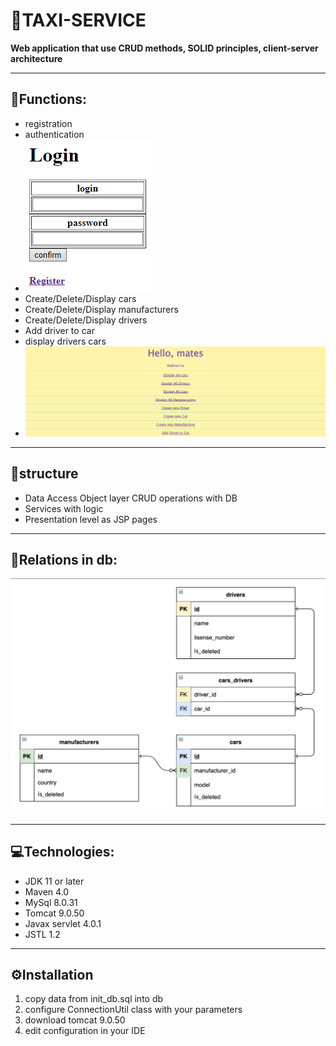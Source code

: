 # 🚕TAXI-SERVICE

__Web application that use CRUD methods, SOLID principles, client-server architecture__
___
## 🧰Functions:
* registration
* authentication
* ![img_2.png](img_2.png)
* Create/Delete/Display cars
* Create/Delete/Display manufacturers
* Create/Delete/Display drivers
* Add driver to car
* display drivers cars
* ![img_1.png](img_1.png)
___
## 🔧structure
* Data Access Object layer CRUD operations with DB
* Services with logic
* Presentation level as JSP pages
___
## 📌Relations in db:
![img_3.png](img_3.png)
___
## 💻Technologies:
* JDK 11 or later
* Maven 4.0
* MySql 8.0.31
* Tomcat 9.0.50
* Javax servlet 4.0.1
* JSTL 1.2
___
## ⚙Installation
1. copy data from init_db.sql into db
2. configure ConnectionUtil class with your parameters
3. download tomcat 9.0.50
4. edit configuration in your IDE

